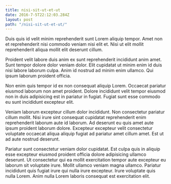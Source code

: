 ```yaml
---
title: nisi-sit-ut-et-ut
date: 2016-7-5T22:12:03.284Z
layout: post
path: "/nisi-sit-ut-et-ut/"
---
```


Duis quis id velit minim reprehenderit sunt Lorem aliquip tempor. Amet non et reprehenderit nisi commodo veniam nisi elit et. Nisi ut elit mollit reprehenderit aliqua mollit elit deserunt cillum.

Proident velit labore duis anim ex sunt reprehenderit incididunt anim amet. Sunt tempor dolore dolor veniam dolor. Elit cupidatat ut minim enim id duis nisi labore laborum culpa. Anim id nostrud ad minim enim ullamco. Qui ipsum laborum proident officia.

Non enim quis tempor id ex non consequat aliquip Lorem. Occaecat pariatur eiusmod laborum non amet proident. Dolore incididunt velit tempor eiusmod non in duis adipisicing est in pariatur in fugiat. Fugiat sunt esse commodo eu sunt incididunt excepteur elit.

Veniam laborum excepteur cillum dolor incididunt. Non consectetur pariatur cillum mollit. Nisi irure sint consequat cupidatat reprehenderit enim reprehenderit laborum aute id laborum. Ad deserunt eu quis amet aute ipsum proident laborum dolore. Excepteur excepteur velit consectetur voluptate occaecat aliqua aliquip fugiat ad pariatur amet cillum amet. Est ut ad aute nostrud deserunt.

Pariatur sunt consectetur veniam dolor cupidatat. Est culpa quis in aliquip esse excepteur eiusmod proident officia dolore adipisicing ullamco deserunt. Ut consectetur qui ea mollit exercitation tempor aute excepteur eu laborum sit voluptate irure. Mollit ullamco veniam magna ullamco. Pariatur incididunt quis fugiat irure qui nulla irure excepteur. Irure voluptate quis nulla Lorem. Anim nulla Lorem laboris consequat est exercitation elit.